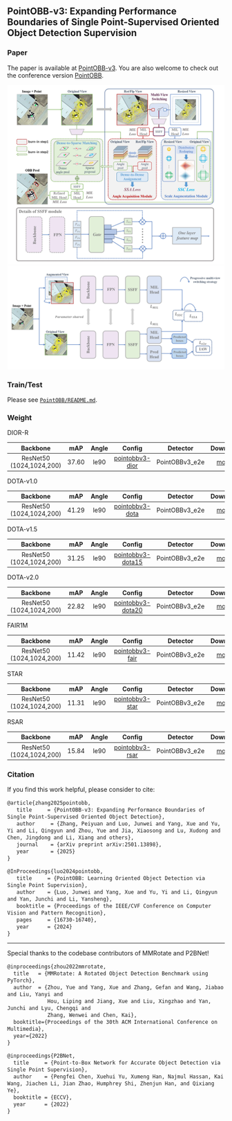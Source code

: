 ## PointOBB-v3:  Expanding Performance Boundaries of Single Point-Supervised Oriented Object Detection Supervision



### Paper
The paper is available at [PointOBB-v3](https://arxiv.org/abs/2501.13898). You are also welcome to check out the conference version [PointOBB](https://openaccess.thecvf.com/content/CVPR2024/html/Luo_PointOBB_Learning_Oriented_Object_Detection_via_Single_Point_Supervision_CVPR_2024_paper.html).


![Pipeline Image](PointOBB/docs/pipeline.jpg)
![Pipeline Image](PointOBB/docs/e2e.jpg)


### Train/Test
Please see [`PointOBB/README.md`](PointOBB/README.md).


### Weight

DIOR-R

|         Backbone         |  mAP  | Angle |  Config | Detector |                                                                                                                                                                              Download                                                                                                                                                                              |
| :----------------------: | :---: | :---: | :---:  | :------: |  :------------------------------------------------------------------------------------------------------------: |
| ResNet50 (1024,1024,200) | 37.60 | le90  | [pointobbv3-dior](PointOBB/configs2/pointobb/pointobbv3_r50_fpn_2x_dior_e2e.py)|    PointOBBv3_e2e  |  [model](https://drive.google.com/file/d/10sKamNRt1MA_HftDWj7PPKiuQUOG_Mqx/view?usp=drive_link) |


DOTA-v1.0

|         Backbone         |  mAP  | Angle |  Config | Detector |                                                                                                                                                                              Download                                                                                                                                                                              |
| :----------------------: | :---: | :---: | :-----: | :------: |  :------------------------------------------------------------------------------------------------------------: |
| ResNet50 (1024,1024,200) | 41.29 | le90  | [pointobbv3-dota](PointOBB/configs2/pointobb/pointobbv3_r50_fpn_2x_dota_e2e.py)|    PointOBBv3_e2e |  [model](https://drive.google.com/file/d/1cWzMJtZqn3iWXHtO5_vbh2-xdFahOopc/view?usp=drive_link) |


DOTA-v1.5

|         Backbone         |  mAP  | Angle |  Config | Detector |                                                                                                                                                                              Download                                                                                                                                                                              |
| :----------------------: | :---: | :---: | :-----: | :------: |  :------------------------------------------------------------------------------------------------------------: |
| ResNet50 (1024,1024,200) | 31.25 | le90  | [pointobbv3-dota15](PointOBB/configs2/pointobb/pointobbv3_r50_fpn_2x_dota15_e2e.py)|    PointOBBv3_e2e |  [model](https://drive.google.com/file/d/1qfbOw-yhqec4G4ol7eZKrtMtI7StG-wS/view?usp=drive_link) |


DOTA-v2.0

|         Backbone         |  mAP  | Angle |  Config | Detector |                                                                                                                                                                              Download                                                                                                                                                                              |
| :----------------------: | :---: | :---: | :-----: | :------: |  :------------------------------------------------------------------------------------------------------------: |
| ResNet50 (1024,1024,200) | 22.82 | le90  | [pointobbv3-dota20](PointOBB/configs2/pointobb/pointobbv3_r50_fpn_2x_dota20_e2e.py)|    PointOBBv3_e2e |  [model](https://drive.google.com/file/d/1GHh420V8ngZ_0wDqPpsNPR1xpJvdzsQb/view?usp=drive_link) |

FAIR1M

|         Backbone         |  mAP  | Angle |  Config | Detector |                                                                                                                                                                              Download                                                                                                                                                                              |
| :----------------------: | :---: | :---: | :-----: | :------: |  :------------------------------------------------------------------------------------------------------------: |
| ResNet50 (1024,1024,200) | 11.42 | le90  | [pointobbv3-fair](PointOBB/configs2/pointobb/pointobbv3_r50_fpn_2x_fair_e2e.py)|    PointOBBv3_e2e |  [model](https://drive.google.com/file/d/1mS_KMqeQ0pCjRoujE_SuT5zBOshIlfbE/view?usp=drive_link) |


STAR

|         Backbone         |  mAP  | Angle |  Config | Detector |                                                                                                                                                                              Download                                                                                                                                                                              |
| :----------------------: | :---: | :---: | :-----: | :------: |  :------------------------------------------------------------------------------------------------------------: |
| ResNet50 (1024,1024,200) | 11.31 | le90  | [pointobbv3-star](PointOBB/configs2/pointobb/pointobbv3_r50_fpn_2x_star_e2e.py)|    PointOBBv3_e2e |  [model](https://drive.google.com/file/d/1Rex8bFRoTZzWgyktPQssZuTwOrktGP8k/view?usp=drive_link) |


RSAR

|         Backbone         |  mAP  | Angle |  Config | Detector |                                                                                                                                                                              Download                                                                                                                                                                              |
| :----------------------: | :---: | :---: | :-----: | :------: |  :------------------------------------------------------------------------------------------------------------: |
| ResNet50 (1024,1024,200) | 15.84 | le90  | [pointobbv3-rsar](PointOBB/configs2/pointobb/pointobbv3_r50_fpn_2x_rsar_e2e.py)|    PointOBBv3_e2e |  [model](https://drive.google.com/file/d/1WvAXHWoTRlfHebxhOBAvg-p48y_c2G5n/view?usp=drive_link) |

### Citation
If you find this work helpful, please consider to cite:
```
@article{zhang2025pointobb,
   title     = {PointOBB-v3: Expanding Performance Boundaries of Single Point-Supervised Oriented Object Detection},
   author     = {Zhang, Peiyuan and Luo, Junwei and Yang, Xue and Yu, Yi and Li, Qingyun and Zhou, Yue and Jia, Xiaosong and Lu, Xudong and Chen, Jingdong and Li, Xiang and others},
   journal    = {arXiv preprint arXiv:2501.13898},
   year       = {2025}
}
```
```
@InProceedings{luo2024pointobb,
   title     = {PointOBB: Learning Oriented Object Detection via Single Point Supervision},
   author    = {Luo, Junwei and Yang, Xue and Yu, Yi and Li, Qingyun and Yan, Junchi and Li, Yansheng},
   booktitle = {Proceedings of the IEEE/CVF Conference on Computer Vision and Pattern Recognition},
   pages     = {16730-16740},
   year      = {2024}
}
```

-----

Special thanks to the codebase contributors of MMRotate and P2BNet!
```
@inproceedings{zhou2022mmrotate,
  title   = {MMRotate: A Rotated Object Detection Benchmark using PyTorch},
  author  = {Zhou, Yue and Yang, Xue and Zhang, Gefan and Wang, Jiabao and Liu, Yanyi and
             Hou, Liping and Jiang, Xue and Liu, Xingzhao and Yan, Junchi and Lyu, Chengqi and
             Zhang, Wenwei and Chen, Kai},
  booktitle={Proceedings of the 30th ACM International Conference on Multimedia},
  year={2022}
}
```

```
@inproceedings{P2BNet,
  title     = {Point-to-Box Network for Accurate Object Detection via Single Point Supervision},
  author    = {Pengfei Chen, Xuehui Yu, Xumeng Han, Najmul Hassan, Kai Wang, Jiachen Li, Jian Zhao, Humphrey Shi, Zhenjun Han, and Qixiang Ye},
  booktitle = {ECCV},
  year      = {2022}
}
```
